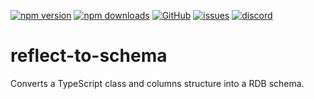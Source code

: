 [![npm version](https://img.shields.io/npm/v/@itrocks/reflect-to-schema?logo=npm)](https://www.npmjs.org/package/@itrocks/reflect-to-schema)
[![npm downloads](https://img.shields.io/npm/dm/@itrocks/reflect-to-schema)](https://www.npmjs.org/package/@itrocks/reflect-to-schema)
[![GitHub](https://img.shields.io/github/last-commit/itrocks-ts/reflect-to-schema?color=2dba4e&label=commit&logo=github)](https://github.com/itrocks-ts/reflect-to-schema)
[![issues](https://img.shields.io/github/issues/itrocks-ts/reflect-to-schema)](https://github.com/itrocks-ts/reflect-to-schema/issues)
[![discord](https://img.shields.io/discord/1314141024020467782?color=7289da&label=discord&logo=discord&logoColor=white)](https://25.re/ditr)

# reflect-to-schema

Converts a TypeScript class and columns structure into a RDB schema.
